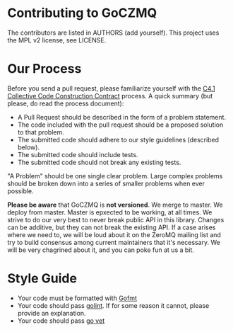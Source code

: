 # Contributing to GoCZMQ

The contributors are listed in AUTHORS (add yourself). This project uses the MPL v2 license, see LICENSE.

# Our Process
Before you send a pull request, please familiarize yourself with the [C4.1 Collective Code Construction Contract](http://rfc.zeromq.org/spec:22) process. A quick summary (but please, do read the process document):
* A Pull Request should be described in the form of a problem statement.
* The code included with the pull request should be a proposed solution to that problem.
* The submitted code should adhere to our style guidelines (described below).
* The submitted code should include tests.
* The submitted code should not break any existing tests.

"A Problem" should be one single clear problem. Large complex problems should be broken down into a series of smaller problems when ever possible.

**Please be aware** that GoCZMQ is **not versioned**. We merge to master. We deploy from master. Master is epxected to be working, at all times. We strive to do our very best to never break public API in this library. Changes can be additive, but they can not break the existing API. If a case arises where we need to, we will be loud about it on the ZeroMQ mailing list and try to build consensus among current maintainers that it's necessary. We will be very chagrined about it, and you can poke fun at us a bit.

# Style Guide
* Your code must be formatted with [Gofmt](https://blog.golang.org/go-fmt-your-code)
* Your code should pass [golint](https://github.com/golang/lint). If for some reason it cannot, please provide an explanation.
* Your code should pass [go vet](https://golang.org/cmd/vet/)


